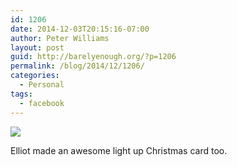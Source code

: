 ```yaml
---
id: 1206
date: 2014-12-03T20:15:16-07:00
author: Peter Williams
layout: post
guid: http://barelyenough.org/?p=1206
permalink: /blog/2014/12/1206/
categories:
  - Personal
tags:
  - facebook
---
```

![](http://ift.tt/1yQIdfB)

Elliot made an awesome light up Christmas card too.